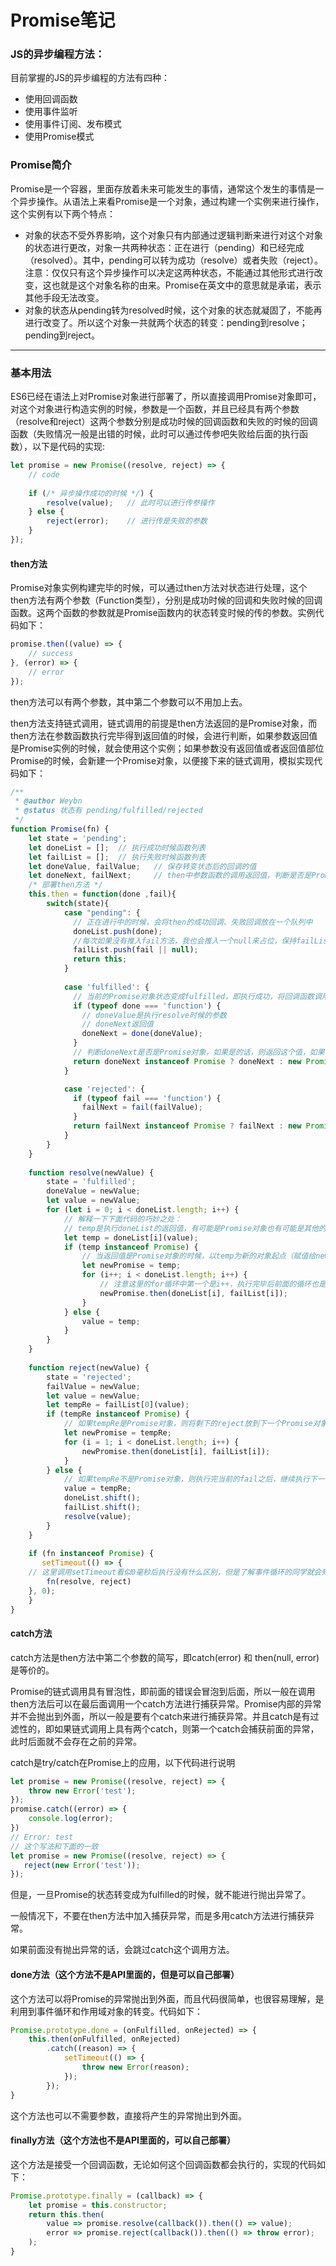 # Promise笔记

### JS的异步编程方法：

目前掌握的JS的异步编程的方法有四种：

- 使用回调函数
- 使用事件监听
- 使用事件订阅、发布模式
- 使用Promise模式

### Promise简介

Promise是一个容器，里面存放着未来可能发生的事情，通常这个发生的事情是一个异步操作。从语法上来看Promise是一个对象，通过构建一个实例来进行操作，这个实例有以下两个特点：

- 对象的状态不受外界影响，这个对象只有内部通过逻辑判断来进行对这个对象的状态进行更改，对象一共两种状态：正在进行（pending）和已经完成（resolved）。其中，pending可以转为成功（resolve）或者失败（reject）。注意：仅仅只有这个异步操作可以决定这两种状态，不能通过其他形式进行改变，这也就是这个对象名称的由来。Promise在英文中的意思就是承诺，表示其他手段无法改变。
- 对象的状态从pending转为resolved时候，这个对象的状态就凝固了，不能再进行改变了。所以这个对象一共就两个状态的转变：pending到resolve；pending到reject。

****

### 基本用法

ES6已经在语法上对Promise对象进行部署了，所以直接调用Promise对象即可，对这个对象进行构造实例的时候，参数是一个函数，并且已经具有两个参数（resolve和reject）这两个参数分别是成功时候的回调函数和失败的时候的回调函数（失败情况一般是出错的时候，此时可以通过传参吧失败给后面的执行函数），以下是代码的实现:

```javascript
let promise = new Promise((resolve, reject) => {
    // code
    
    if (/* 异步操作成功的时候 */) {
    	resolve(value);   // 此时可以进行传参操作    
    } else {
    	reject(error);    // 进行传是失败的参数                      
    }
});
```

#### then方法

Promise对象实例构建完毕的时候，可以通过then方法对状态进行处理，这个then方法有两个参数（Function类型），分别是成功时候的回调和失败时候的回调函数。这两个函数的参数就是Promise函数内的状态转变时候的传的参数。实例代码如下：

```javascript
promise.then((value) => {
   	// success
}, (error) => {
    // error
});
```

then方法可以有两个参数，其中第二个参数可以不用加上去。

then方法支持链式调用，链式调用的前提是then方法返回的是Promise对象，而then方法在参数函数执行完毕得到返回值的时候，会进行判断，如果参数返回值是Promise实例的时候，就会使用这个实例；如果参数没有返回值或者返回值部位Promise的时候，会新建一个Promise对象，以便接下来的链式调用，模拟实现代码如下：

```javascript
/**
 * @author Weybn
 * @status 状态有 pending/fulfilled/rejected
 */
function Promise(fn) {
    let state = 'pending';
    let doneList = [];	// 执行成功时候函数列表
    let failList = [];	// 执行失败时候函数列表
    let doneValue, failValue;	// 保存转变状态后的回调的值
    let doneNext, failNext;		// then中参数函数的调用返回值，判断是否是Promise构建的对象，如果不是，则会赋值为新的Promise对象
    /* 部署then方法 */
    this.then = function(done ,fail){
        switch(state){
            case "pending": {
              // 正在进行中的时候，会将then的成功回调、失败回调放在一个队列中
              doneList.push(done);
              //每次如果没有推入fail方法，我也会推入一个null来占位，保持failList和doneList的数组长度同步，从而保证对应下标是同个then里面的参数。这里在resolve和reject的时候会用到
              failList.push(fail || null);
              return this;
            }
              
            case 'fulfilled': {
              // 当前的Promise对象状态变成fulfilled，即执行成功，将回调函数调用
              if (typeof done === 'function') {
                // doneValue是执行resolve时候的参数
                // doneNext返回值
                doneNext = done(doneValue);
              }
              // 判断doneNext是否是Promise对象，如果是的话，则返回这个值，如果不是的话，则新建一个Promise对象，方便链式调用
              return doneNext instanceof Promise ? doneNext : new Promise();
            }

            case 'rejected': {
              if (typeof fail === 'function') {
                failNext = fail(failValue);
              }
              return failNext instanceof Promise ? failNext : new Promise();
            }
        }
  	}
    
    function resolve(newValue) {
        state = 'fulfilled';
        doneValue = newValue;
        let value = newValue;
        for (let i = 0; i < doneList.length; i++) {
            // 解释一下下面代码的巧妙之处：
            // temp是执行doneList的返回值，有可能是Promise对象也有可能是其他的。
            let temp = doneList[i](value);
            if (temp instanceof Promise) {
                // 当返回值是Promise对象的时候，以temp为新的对象起点（赋值给newPromise)然后后面的都是以newPromise对象来进行，先将剩下的doneList和failList转移到新的newPromise，然后待newPromise内部的fn函数调用时候再进行调用
                let newPromise = temp;
                for (i++; i < doneList.length; i++) {
                    // 注意这里的for循环中第一个是i++，执行完毕后前面的循环也是执行完毕的。
                    newPromise.then(doneList[i], failList[i]);
                }
            } else {
                value = temp;
            }
        }
    }
    
    function reject(newValue) {
        state = 'rejected';
        failValue = newValue;
        let value = newValue;
        let tempRe = failList[0](value);
        if (tempRe instanceof Promise) {
            // 如果tempRe是Promise对象，则将剩下的reject放到下一个Promise对象中
            let newPromise = tempRe;
            for (i = 1; i < doneList.length; i++) {
                newPromise.then(doneList[i], failList[i]);
            }
        } else {
            // 如果tempRe不是Promise对象，则执行完当前的fail之后，继续执行下一个doneList
            value = tempRe;
            doneList.shift();
          	failList.shift();
            resolve(value);
        }
    }
    
    if (fn instanceof Promise) {
       setTimeout(() => {
    // 这里调用setTimeout看似0毫秒后执行没有什么区别，但是了解事件循环的同学就会知道，这个setTimeout是异步处理，会将里面的函数放到下一个事件循环的开始后执行。这样就保证了执行resolve的时候，doneList队列中是已经将所有的then方法加进去了。
        fn(resolve, reject)
    }, 0);
    }
}
```

#### catch方法

catch方法是then方法中第二个参数的简写，即catch(error) 和 then(null, error)是等价的。

Promise的链式调用具有冒泡性，即前面的错误会冒泡到后面，所以一般在调用then方法后可以在最后面调用一个catch方法进行捕获异常。Promise内部的异常并不会抛出到外面，所以一般是要有个catch来进行捕获异常。并且catch是有过滤性的，即如果链式调用上具有两个catch，则第一个catch会捕获前面的异常，此时后面就不会存在之前的异常。

catch是try/catch在Promise上的应用，以下代码进行说明

```JavaScript
let promise = new Promise((resolve, reject) => {
    throw new Error('test');
});
promise.catch((error) => {
    console.log(error);
})
// Error: test
// 这个写法和下面的一致
let promise = new Promise((resolve, reject) => {
   reject(new Error('test')); 
});
```

但是，一旦Promise的状态转变成为fulfilled的时候，就不能进行抛出异常了。

一般情况下，不要在then方法中加入捕获异常，而是多用catch方法进行捕获异常。

如果前面没有抛出异常的话，会跳过catch这个调用方法。

#### done方法（这个方法不是API里面的，但是可以自己部署）

这个方法可以将Promise的异常抛出到外面，而且代码很简单，也很容易理解，是利用到事件循环和作用域对象的转变。代码如下：

```javascript
Promise.prototype.done = (onFulfilled, onRejected) => {
    this.then(onFulfilled, onRejected)
    	.catch((reason) => {
            setTimeout(() => {
               	throw new Error(reason); 
            });
    	});
}
```

这个方法也可以不需要参数，直接将产生的异常抛出到外面。

#### finally方法（这个方法也不是API里面的，可以自己部署）

这个方法是接受一个回调函数，无论如何这个回调函数都会执行的，实现的代码如下：

```JavaScript
Promise.prototype.finally = (callback) => {
    let promise = this.constructor;
    return this.then(
    	value => promise.resolve(callback()).then(() => value);
        error => promise.reject(callback()).then(() => throw error);
    );
}
```

